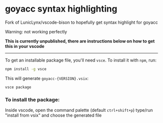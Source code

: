 # goyacc syntax highlighting

Fork of LunicLynx/vscode-bison to hopefully get syntax highlight for goyacc

Warning: not working perfectly

**This is currently unpublished, there are instructions below on how to get this in your vscode**

<hr>

To get an installable package file, you'll need `vsce`. To install it with `npm`, run:

```bash
npm install -g vsce
```

This will generate `goyacc-{VERSION}.vsix`:
```bash
vsce package
```

### To install the package:

Inside vscode, open the command palette (default `ctrl+shift+p`) type/run "install from vsix" and choose the generated file